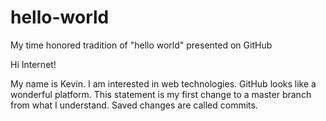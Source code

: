 # hello-world
My time honored tradition of "hello world" presented on GitHub

Hi Internet!

My name is Kevin. I am interested in web technologies. GitHub looks like a wonderful platform. 
This statement is my first change to a master branch from what I understand. Saved changes are called commits.

